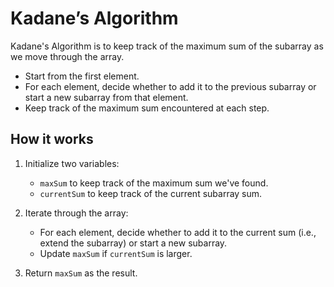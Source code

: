 # Kadane’s Algorithm

Kadane's Algorithm is to keep track of the maximum sum of the subarray as we move through the array.

- Start from the first element.
- For each element, decide whether to add it to the previous subarray or start a new subarray from that element.
- Keep track of the maximum sum encountered at each step.

## How it works

1. Initialize two variables:
   - `maxSum` to keep track of the maximum sum we've found.
   - `currentSum` to keep track of the current subarray sum.

2. Iterate through the array:
   - For each element, decide whether to add it to the current sum (i.e., extend the subarray) or start a new subarray.
   - Update `maxSum` if `currentSum` is larger.

3. Return `maxSum` as the result.

